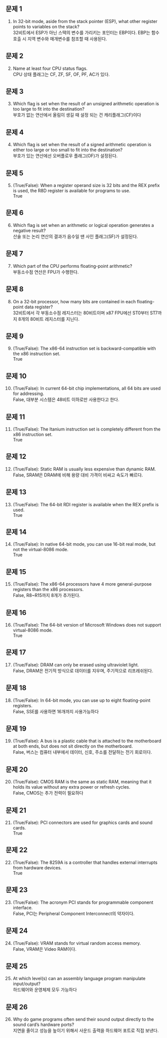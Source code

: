## 문제 1  
1. In 32-bit mode, aside from the stack pointer (ESP), what other register points to variables on the stack?  
32비트에서 ESP가 아닌 스택의 변수를 가리키는 포인터는 EBP이다. EBP는 함수 호출 시 지역 변수와 매개변수를 참조할 때 사용된다.

## 문제 2  
2. Name at least four CPU status flags.  
CPU 상태 플래그는 CF, ZF, SF, OF, PF, AC가 있다.

## 문제 3  
3. Which flag is set when the result of an unsigned arithmetic operation is too large to fit into the destination?  
부호가 없는 연산에서 올림이 생길 때 설정 되는 건 캐리플래그(CF)이다

## 문제 4  
4. Which flag is set when the result of a signed arithmetic operation is either too large or too small to fit into the destination?  
부호가 있는 연산에선 오버플로우 플래그(OF)가 설정된다.

## 문제 5  
5. (True/False): When a register operand size is 32 bits and the REX prefix is used, the R8D register is available for programs to use.  
True

## 문제 6  
6. Which flag is set when an arithmetic or logical operation generates a negative result?  
산술 또는 논리 연산의 결과가 음수일 땐 사인 플래그(SF)가 설정된다.

## 문제 7  
7. Which part of the CPU performs floating-point arithmetic?  
부동소수점 연산은 FPU가 수행한다.

## 문제 8  
8. On a 32-bit processor, how many bits are contained in each floating-point data register?  
32비트에서 각 부동소수점 레지스터는 80비트이며 x87 FPU에선 ST0부터 ST7까지 8개의 80비트 레지스터를 지닌다.

## 문제 9  
9. (True/False): The x86-64 instruction set is backward-compatible with the x86 instruction set.  
True

## 문제 10  
10. (True/False): In current 64-bit chip implementations, all 64 bits are used for addressing.  
False, 대부분 시스템은 48비트 이하로만 사용한다고 한다.

## 문제 11  
11. (True/False): The Itanium instruction set is completely different from the x86 instruction set.  
True

## 문제 12  
12. (True/False): Static RAM is usually less expensive than dynamic RAM.  
False, SRAM은 DRAM에 비해 용량 대비 가격이 비싸고 속도가 빠르다.

## 문제 13  
13. (True/False): The 64-bit RDI register is available when the REX prefix is used.  
True

## 문제 14  
14. (True/False): In native 64-bit mode, you can use 16-bit real mode, but not the virtual-8086 mode.  
True

## 문제 15  
15. (True/False): The x86-64 processors have 4 more general-purpose registers than the x86 processors.  
False, R8~R15까지 8개가 추가된다.

## 문제 16  
16. (True/False): The 64-bit version of Microsoft Windows does not support virtual-8086 mode.  
True

## 문제 17  
17. (True/False): DRAM can only be erased using ultraviolet light.  
False, DRAM은 전기적 방식으로 데이터를 지우며, 주기적으로 리프레쉬된다.

## 문제 18  
18. (True/False): In 64-bit mode, you can use up to eight floating-point registers.  
False, SSE를 사용하면 16개까지 사용가능하다

## 문제 19  
19. (True/False): A bus is a plastic cable that is attached to the motherboard at both ends, but does not sit directly on the motherboard.  
False, 버스는 컴퓨터 내부에서 데이터, 신호, 주소를 전달하는 전기 회로이다.

## 문제 20  
20. (True/False): CMOS RAM is the same as static RAM, meaning that it holds its value without any extra power or refresh cycles.  
False, CMOS는 추가 전력이 필요하다

## 문제 21  
21. (True/False): PCI connectors are used for graphics cards and sound cards.  
True

## 문제 22  
22. (True/False): The 8259A is a controller that handles external interrupts from hardware devices.  
True

## 문제 23  
23. (True/False): The acronym PCI stands for programmable component interface.  
False, PCI는 Peripheral Component Interconnect의 약자이다.

## 문제 24  
24. (True/False): VRAM stands for virtual random access memory.  
False, VRAM은 Video RAM이다.

## 문제 25  
25. At which level(s) can an assembly language program manipulate input/output?  
하드웨어와 운영체제 모두 가능하다

## 문제 26  
26. Why do game programs often send their sound output directly to the sound card’s hardware ports?  
지연을 줄이고 성능을 높이기 위해서 사운드 출력을 하드웨어 포트로 직접 보낸다.
